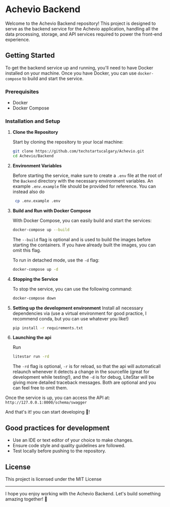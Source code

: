 # Achevio Backend

Welcome to the Achevio Backend repository! This project is designed to serve as the backend service for the Achevio application, handling all the data processing, storage, and API services required to power the front-end experience.

## Getting Started

To get the backend service up and running, you'll need to have Docker installed on your machine. Once you have Docker, you can use `docker-compose` to build and start the service.

### Prerequisites

- Docker
- Docker Compose

### Installation and Setup

1. **Clone the Repository**

   Start by cloning the repository to your local machine:

   ```sh
   git clone https://github.com/techstartucalgary/Achevio.git
   cd Achevio/Backend
   ```

2. **Environment Variables**

   Before starting the service, make sure to create a `.env` file at the root of the `Backend` directory with the necessary environment variables. An example `.env.example` file should be provided for reference.
   You can instead also do

   ```sh
    cp .env.example .env
   ```

3. **Build and Run with Docker Compose**

   With Docker Compose, you can easily build and start the services:

   ```sh
   docker-compose up --build
   ```

   The `--build` flag is optional and is used to build the images before starting the containers. If you have already built the images, you can omit this flag.

   To run in detached mode, use the `-d` flag:

   ```sh
   docker-compose up -d
   ```

4. **Stopping the Service**

   To stop the service, you can use the following command:

   ```sh
   docker-compose down
   ```

5. **Setting up the development environment**
   Install all necessary dependencies via (use a virtual environment for good practice, I recommend conda, but you can use whatever you like!)

   ```sh
   pip install -r requirements.txt
   ```

6. **Launching the api**

   Run

   ```sh
   litestar run -rd
   ```

   The `-rd` flag is optional, `-r` is for reload, so that the api will automaticall relaunch whenever it detects a change in the sourcefile (great for development while testing!), and the `-d` is for debug, LiteStar will be giving more detailed traceback messages. Both are optional and you can feel free to omit them.

Once the service is up, you can access the API at: `http://127.0.0.1:8000/schema/swagger`

And that's it! you can start developing 🎉!

## Good practices for development

- Use an IDE or text editor of your choice to make changes.
- Ensure code style and quality guidelines are followed.
- Test locally before pushing to the repository.

## License

This project is licensed under the MIT License

---

I hope you enjoy working with the Achevio Backend. Let's build something amazing together! 🚀

